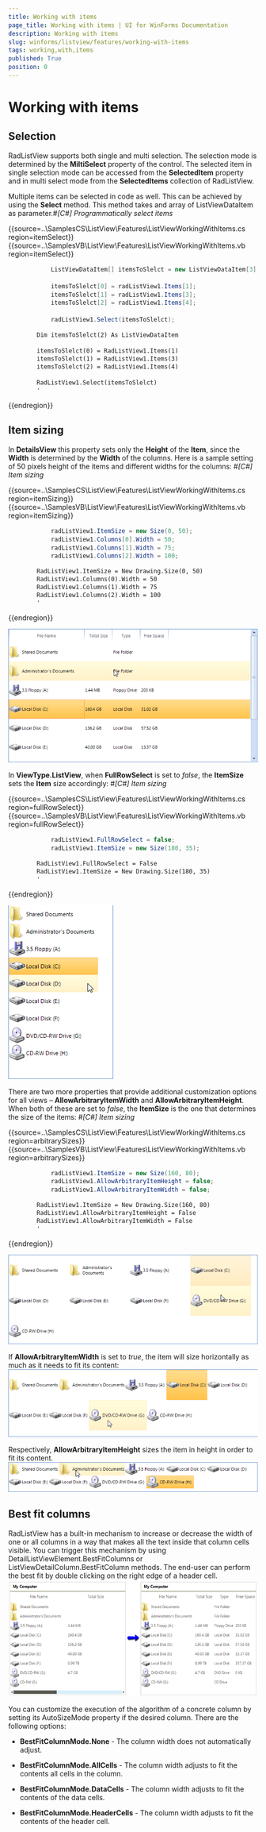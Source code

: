 ```yaml
---
title: Working with items
page_title: Working with items | UI for WinForms Documentation
description: Working with items
slug: winforms/listview/features/working-with-items
tags: working,with,items
published: True
position: 0
---
```


# Working with items



## Selection

RadListView supports both single and multi selection. The selection mode is determined by the
        	__MiltiSelect__ property of the control. The selected item in single selection
        	mode can be accessed from the __SelectedItem__ property and in multi select mode
        	from the __SelectedItems__ collection of RadListView.
        

Multiple items can be selected in code as well. This can be achieved by using the __Select__ method.
          This method takes and array of ListViewDataItem as parameter.#_[C#] Programmatically select items_

	



{{source=..\SamplesCS\ListView\Features\ListViewWorkingWithItems.cs region=itemSelect}} 
{{source=..\SamplesVB\ListView\Features\ListViewWorkingWithItems.vb region=itemSelect}} 

````C#
            ListViewDataItem[] itemsToSlelct = new ListViewDataItem[3];

            itemsToSlelct[0] = radListView1.Items[1];
            itemsToSlelct[1] = radListView1.Items[3];
            itemsToSlelct[2] = radListView1.Items[4];

            radListView1.Select(itemsToSlelct);
````
````VB.NET
        Dim itemsToSlelct(2) As ListViewDataItem

        itemsToSlelct(0) = RadListView1.Items(1)
        itemsToSlelct(1) = RadListView1.Items(3)
        itemsToSlelct(2) = RadListView1.Items(4)

        RadListView1.Select(itemsToSlelct)
        '
````

{{endregion}} 




## Item sizing

In __DetailsView__ this property sets only the __Height__ of the
        	__Item__, since the __Width__ is determined by the 
        	__Width__ of the columns. Here is a sample setting of 50 pixels height of
        	the items and different widths for the columns:
        #_[C#] Item sizing_

	



{{source=..\SamplesCS\ListView\Features\ListViewWorkingWithItems.cs region=itemSizing}} 
{{source=..\SamplesVB\ListView\Features\ListViewWorkingWithItems.vb region=itemSizing}} 

````C#
            radListView1.ItemSize = new Size(0, 50);
            radListView1.Columns[0].Width = 50;
            radListView1.Columns[1].Width = 75;
            radListView1.Columns[2].Width = 100;
````
````VB.NET
        RadListView1.ItemSize = New Drawing.Size(0, 50)
        RadListView1.Columns(0).Width = 50
        RadListView1.Columns(1).Width = 75
        RadListView1.Columns(2).Width = 100
        '
````

{{endregion}} 


![listview-features-working-with-items 001](images/listview-features-working-with-items001.png)

In __ViewType.ListView__, when __FullRowSelect__ is set to 
        	*false*, the __ItemSize__ sets the __Item__ size accordingly:
        #_[C#] Item sizing_

	



{{source=..\SamplesCS\ListView\Features\ListViewWorkingWithItems.cs region=fullRowSelect}} 
{{source=..\SamplesVB\ListView\Features\ListViewWorkingWithItems.vb region=fullRowSelect}} 

````C#
            radListView1.FullRowSelect = false;
            radListView1.ItemSize = new Size(180, 35);
````
````VB.NET
        RadListView1.FullRowSelect = False
        RadListView1.ItemSize = New Drawing.Size(180, 35)
        '
````

{{endregion}} 


![listview-features-working-with-items 002](images/listview-features-working-with-items002.png)

There are	two more properties that provide additional customization options for all views – 
        	__AllowArbitraryItemWidth__ and __AllowArbitraryItemHeight__.
        	When both of these are set to *false*, the __ItemSize__ is
        	the one that determines the size of the items:
        #_[C#] Item sizing_

	



{{source=..\SamplesCS\ListView\Features\ListViewWorkingWithItems.cs region=arbitrarySizes}} 
{{source=..\SamplesVB\ListView\Features\ListViewWorkingWithItems.vb region=arbitrarySizes}} 

````C#
            radListView1.ItemSize = new Size(160, 80);
            radListView1.AllowArbitraryItemHeight = false;
            radListView1.AllowArbitraryItemWidth = false;
````
````VB.NET
        RadListView1.ItemSize = New Drawing.Size(160, 80)
        RadListView1.AllowArbitraryItemHeight = False
        RadListView1.AllowArbitraryItemWidth = False
        '
````

{{endregion}} 


![listview-features-working-with-items 003](images/listview-features-working-with-items003.png)

If __AllowArbitraryItemWidth__ is set to *true*, 
        	the item will size horizontally as much as it needs to fit its content:
        ![listview-features-working-with-items 004](images/listview-features-working-with-items004.png)

Respectively, __AllowArbitraryItemHeight__ sizes the item in height in 
        	order to fit its content.
        ![listview-features-working-with-items 005](images/listview-features-working-with-items005.png)

## Best fit columns

RadListView has a built-in mechanism to increase or decrease the width of one or all columns in a way that makes all the text inside that column cells visible.
          You can trigger this mechanism by using DetailListViewElement.BestFitColumns or ListViewDetailColumn.BestFitColumn methods. 
          The end-user can perform the best fit by double clicking on the right edge of a header cell.
        ![listview-features-working-with-items 006](images/listview-features-working-with-items006.png)

You can customize the execution of the algorithm of a concrete column by setting its AutoSizeMode property if the desired column. There are the following options:
        

* __BestFitColumnMode.None__ - The column width does not automatically adjust.

* __BestFitColumnMode.AllCells__ - The column width adjusts to fit the contents all cells in the column.

* __BestFitColumnMode.DataCells__ - The column width adjusts to fit the contents of the data cells.

* __BestFitColumnMode.HeaderCells__ - The column width adjusts to fit the contents of the header cell.
